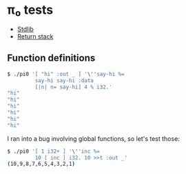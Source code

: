 # π₀ tests
+ [Stdlib](pi0-stdlib.md)
+ [Return stack](pi0-return-stack.md)


## Function definitions
```bash
$ ./pi0 '[ "hi" :out _ ] '\''say-hi %=
         say-hi say-hi :data
         [|n| n= say-hi] 4 % i32.'
"hi"
"hi"
"hi"
"hi"
"hi"
"hi"
```

I ran into a bug involving global functions, so let's test those:

```bash
$ ./pi0 '[ 1 i32+ ] '\''inc %=
         10 [ inc ] i32. 10 >>t :out _'
(10,9,8,7,6,5,4,3,2,1)
```
